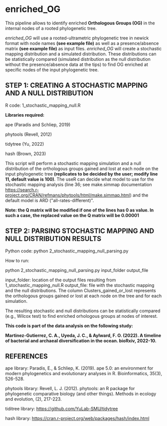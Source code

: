 # enriched_OG
This pipeline allows to identify  enriched **Orthologous Groups (OG)** in the internal nodes of a rooted phylogenetic tree.

*enriched_OG* will use a rooted-ultrametric phylogenetic tree in newick format with node names **(see example file)** as well as a presence/absence matrix **(see example file)** as input files. *enriched_OG* will create a stochastic mapping distribution and a simulated distribution. These distributions can be statistically compared (simulated distribution as the null distribution without the presence/absence data at the tips) to find OG enriched at specific nodes of the input phylogenetic tree. 

## STEP 1: CREATING A STOCHASTIC MAPPING AND A NULL DISTRIBUTION ##
R code: 1_stochastic_mapping_null.R

**Libraries required:**  

ape (Paradis and Schliep, 2019)  

phytools (Revell, 2012)  

tidytree (Yu, 2022)  

hash (Brown, 2023)  

This script will perform a stochastic mapping simulation and a null distribution of the orthologous groups gained and lost at each node on the input phylogenetic tree **(replicates to be decided by the user; modify line 11, default value is 100)**. The useR can decide what model to use for the stochastic mapping analysis (line 36; see make.simmap documentation https://search.r-project.org/CRAN/refmans/phytools/html/make.simmap.html) and the default model is ARD ("all-rates-different)".

**Note: the Q matrix will be modified if one of the lines has 0 as value. In such a case, the replaced value on the Q matrix will be 0.00001**

## STEP 2: PARSING STOCHASTIC MAPPING AND NULL DISTRIBUTION RESULTS ##

Python code: python 2_stochastic_mapping_null_parsing.py

How to run:  

python 2_stochastic_mapping_null_parsing.py input_folder output_file

input_folder: location of the output files resulting from 1_stochastic_mapping_null.R
output_file: file with the stochastic mapping and the null distributions. The column Clusters_gained_or_lost represents the orthologous groups gained or lost at each node on the tree and for each simulation.  

The resulting stochastic and null distributions can be statistically compared (e.g., Wilcox test) to find enriched orhologous groups at nodes of interest.

**This code is part of the data analysis on the following study:**  

**Martinez-Gutierrez, C. A., Uyeda, J. C., & Aylward, F. O. (2022). A timeline of bacterial and archaeal diversification in the ocean. bioRxiv, 2022-10.**  

## **REFERENCES** ##

ape library: Paradis, E., & Schliep, K. (2019). ape 5.0: an environment for modern phylogenetics and evolutionary analyses in R. Bioinformatics, 35(3), 526-528. 

phytools library: Revell, L. J. (2012). phytools: an R package for phylogenetic comparative biology (and other things). Methods in ecology and evolution, (2), 217-223. 

tiditree library: https://github.com/YuLab-SMU/tidytree 

hash library: https://cran.r-project.org/web/packages/hash/index.html 


